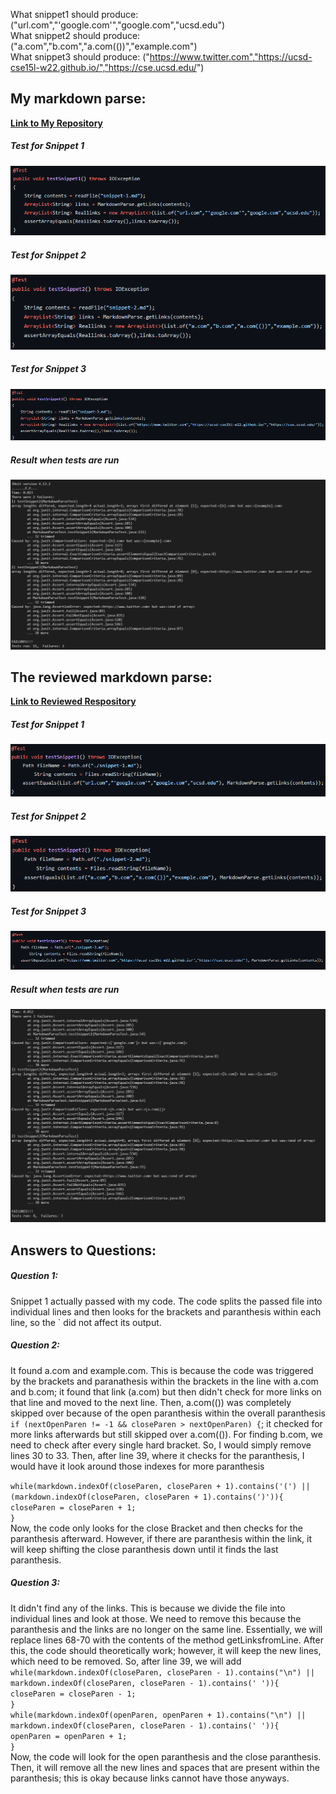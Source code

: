 What snippet1 should produce: ("url.com","'google.com'","google.com","ucsd.edu")\
What snippet2 should produce: ("a.com","b.com","a.com(())","example.com")\
What snippet3 should produce: ("https://www.twitter.com","https://ucsd-cse15l-w22.github.io/","https://cse.ucsd.edu/")


## My markdown parse:
[**Link to My Repository**](markdownme)
##### Test for Snippet 1
![Test_for_snippet1](myrepo1.png) 
##### Test for Snippet 2
![Test_for_snippet2](myrepo2.png)
##### Test for Snippet 3
![Test_for_snippet3](myrepo3.png)
##### Result when tests are run
![Result](bettermyrepo.png)


## The reviewed markdown parse:
[**Link to Reviewed Respository**](markdownthem)
##### Test for Snippet 1
![Test_for_snippet1](therepo1.png) 
##### Test for Snippet 2
![Test_for_snippet2](therepo2.png)
##### Test for Snippet 3
![Test_for_snippet3](therepo3.png)
##### Result when tests are run
![Result](theirrepo.png)


## Answers to Questions:
##### Question 1:
Snippet 1 actually passed with my code. The code splits the passed file into individual lines and then looks for the brackets and paranthesis within each line, so the ` did not affect its output. 

##### Question 2:
It found a.com and example.com. This is because the code was triggered by the brackets and paranathesis within the brackets in the line with a.com and b.com; it found that link (a.com) but then didn't check for more links on that line and moved to the next line. Then, a.com(()) was completely skipped over because of the open paranthesis within the overall paranthesis `if (nextOpenParen != -1 && closeParen > nextOpenParen) {`; it checked for more links afterwards but still skipped over a.com(()). For finding b.com, we need to check after every single hard bracket. So, I would simply remove lines 30 to 33. Then, after line 39, where it checks for the paranthesis, I would have it look around those indexes for more paranthesis
 
`while(markdown.indexOf(closeParen, closeParen + 1).contains('(') || (markdown.indexOf(closeParen, closeParen + 1).contains(')')){`\
    `closeParen = closeParen + 1;`\
`}`\
Now, the code only looks for the close Bracket and then checks for the paranthesis afterward. However, if there are paranthesis within the link, it will keep shifting the close paranthesis down until it finds the last paranthesis. 

##### Question 3: 
It didn't find any of the links. This is because we divide the file into individual lines and look at those. We need to remove this because the paranthesis and the links are no longer on the same line. Essentially, we will replace lines 68-70 with the contents of the method getLinksfromLine. After this, the code should theoretically work; however, it will keep the new lines, which need to be removed. So, after line 39, we will add\
`while(markdown.indexOf(closeParen, closeParen - 1).contains("\n") || markdown.indexOf(closeParen, closeParen - 1).contains(' ')){`\
    `closeParen = closeParen - 1;`\
`}`\
`while(markdown.indexOf(openParen, openParen + 1).contains("\n") || markdown.indexOf(closeParen, closeParen - 1).contains(' ')){`\
    `openParen = openParen + 1;`\
`}` \
Now, the code will look for the open paranthesis and the close paranthesis. Then, it will remove all the new lines and spaces that are present within the paranthesis; this is okay because links cannot have those anyways. 